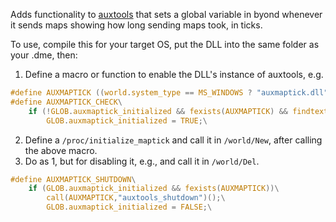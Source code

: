 Adds functionality to [auxtools](https://github.com/willox/auxtools) that sets a global variable in byond whenever it sends maps showing how long sending maps took, in ticks.

To use, compile this for your target OS, put the DLL into the same folder as your .dme, then:

1. Define a macro or function to enable the DLL's instance of auxtools, e.g.
```c
#define AUXMAPTICK ((world.system_type == MS_WINDOWS ? "auxmaptick.dll" : "auxmaptick.so"))
#define AUXMAPTICK_CHECK\
	if (!GLOB.auxmaptick_initialized && fexists(AUXMAPTICK) && findtext(call(AUXMAPTICK,"auxtools_init")(),"SUCCESS"))\
		GLOB.auxmaptick_initialized = TRUE;\
```
2. Define a `/proc/initialize_maptick` and call it in `/world/New`, after calling the above macro.
3. Do as 1, but for disabling it, e.g., and call it in `/world/Del`.
```c
#define AUXMAPTICK_SHUTDOWN\
	if (GLOB.auxmaptick_initialized && fexists(AUXMAPTICK))\
		call(AUXMAPTICK,"auxtools_shutdown")();\
		GLOB.auxmaptick_initialized = FALSE;\
```
